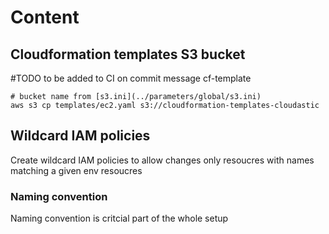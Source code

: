 # Content

## Cloudformation templates S3 bucket

#TODO to be added to CI on commit message cf-template
```
# bucket name from [s3.ini](../parameters/global/s3.ini)
aws s3 cp templates/ec2.yaml s3://cloudformation-templates-cloudastic
```

## Wildcard IAM policies
Create wildcard IAM policies to allow changes only resoucres with names matching a given env resoucres

### Naming convention 
Naming convention is critcial part of the whole setup 
